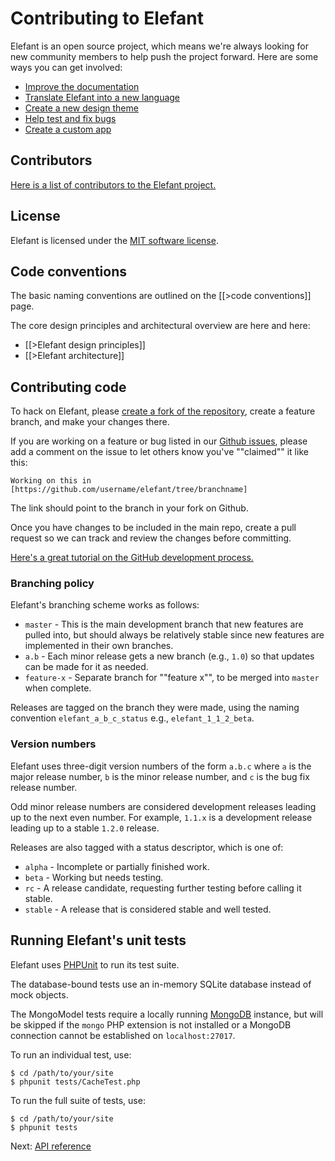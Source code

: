 # Contributing to Elefant

Elefant is an open source project, which means we're always looking for new community members to help push the project forward. Here are some ways you can get involved:

* [Improve the documentation](https://github.com/jbroadway/elefant-docs#elefant-documentation-project)
* [Translate Elefant into a new language](/docs/2.0/developers/contributing-to-elefant/translations)
* [Create a new design theme](/docs/2.0/designers/sharing-your-themes)
* [Help test and fix bugs](https://github.com/jbroadway/elefant/issues?_=1336681340159&state=open)
* [Create a custom app](/docs/2.0/developers/contributing-to-elefant/custom-apps)

## Contributors

[Here is a list of contributors to the Elefant project.](/docs/2.0/developers/contributing-to-elefant/contributors)

## License

Elefant is licensed under the [MIT software license](/docs/2.0/developers/contributing-to-elefant/license).

## Code conventions

The basic naming conventions are outlined on the [[>code conventions]] page.

The core design principles and architectural overview are here and here:

* [[>Elefant design principles]]
* [[>Elefant architecture]]

## Contributing code

To hack on Elefant, please [create a fork of the repository](http://github.com/jbroadway/elefant), create a feature branch, and make your changes there.

If you are working on a feature or bug listed in our [Github issues](https://github.com/jbroadway/elefant/issues?_=1336681340159&state=open), please add a comment on the issue to let others know you've ""claimed"" it like this:

	Working on this in [https://github.com/username/elefant/tree/branchname]

The link should point to the branch in your fork on Github.

Once you have changes to be included in the main repo, create a pull request so we can track and review the changes before committing.

[Here's a great tutorial on the GitHub development process.](http://gun.io/blog/how-to-github-fork-branch-and-pull-request/)

### Branching policy

Elefant's branching scheme works as follows:

* `master` - This is the main development branch that new features are pulled into, but should always be relatively stable since new features are implemented in their own branches.
* `a.b` - Each minor release gets a new branch (e.g., `1.0`) so that updates can be made for it as needed.
* `feature-x` - Separate branch for ""feature x"", to be merged into `master` when complete.

Releases are tagged on the branch they were made, using the naming convention `elefant_a_b_c_status` e.g., `elefant_1_1_2_beta`.

### Version numbers

Elefant uses three-digit version numbers of the form `a.b.c` where `a` is the major release number, `b` is the minor release number, and `c` is the bug fix release number.

Odd minor release numbers are considered development releases leading up to the next even number. For example, `1.1.x` is a development release leading up to a stable `1.2.0` release.

Releases are also tagged with a status descriptor, which is one of:

* `alpha` - Incomplete or partially finished work.
* `beta` - Working but needs testing.
* `rc` - A release candidate, requesting further testing before calling it stable.
* `stable` - A release that is considered stable and well tested.

## Running Elefant's unit tests

Elefant uses [PHPUnit](http://www.phpunit.de/manual/current/en/index.html) to run its test suite.

The database-bound tests use an in-memory SQLite database instead of mock objects.

The MongoModel tests require a locally running [MongoDB](http://www.mongodb.org/) instance, but will be skipped if the `mongo` PHP extension is not installed or a MongoDB connection cannot be established on `localhost:27017`.

To run an individual test, use:

	$ cd /path/to/your/site
	$ phpunit tests/CacheTest.php

To run the full suite of tests, use:

	$ cd /path/to/your/site
	$ phpunit tests

Next: [API reference](https://www.elefantcms.com/visor)
